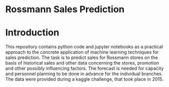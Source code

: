 # Rossmann Sales Prediction

# Introduction

This repository contains python code and jupyter notebooks as a practical approach to the concrete application of machine learning techniques for sales prediction. The task is to predict sales for Rossmann stores on the basis of historical sales and other data concerning the stores, promotion and other possibly influencing factors. The forecast is needed for capacity and personnel planning to be done in advance for the individual branches. The data were provided during a kaggle challenge, that took place in 2015.

